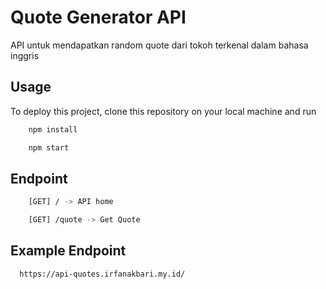
# Quote Generator API
API untuk mendapatkan random quote dari tokoh terkenal dalam bahasa inggris


## Usage

To deploy this project, clone this repository on your local machine and run



```bash
    npm install
```

```bash
    npm start
```


## Endpoint
```bash
    [GET] / -> API home
```

```bash
    [GET] /quote -> Get Quote
```

## Example Endpoint
```bash
  https://api-quotes.irfanakbari.my.id/
```

